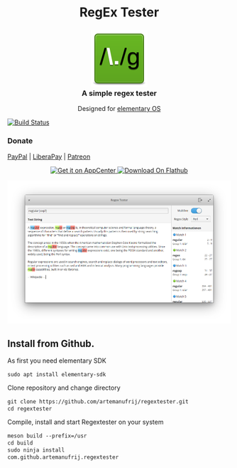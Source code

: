 <div>
  <h1 align="center">RegEx Tester</h1>
  <h3 align="center"><img src="data/icons/64/com.github.artemanufrij.regextester.svg"/><br>A simple regex tester</h3>
  <p align="center">Designed for <a href="https://elementary.io"> elementary OS</p>
</div>

[![Build Status](https://travis-ci.org/artemanufrij/regextester.svg?branch=master)](https://travis-ci.org/artemanufrij/regextester)

### Donate
<a href="https://www.paypal.me/ArtemAnufrij">PayPal</a> | <a href="https://liberapay.com/Artem/donate">LiberaPay</a> | <a href="https://www.patreon.com/ArtemAnufrij">Patreon</a>

<p align="center">
  <a href="https://appcenter.elementary.io/com.github.artemanufrij.regextester">
    <img src="https://appcenter.elementary.io/badge.svg" alt="Get it on AppCenter">
  </a>
  <a href="https://flathub.org/apps/details/com.github.artemanufrij.regextester">
    <img src="https://flathub.org/assets/badges/flathub-badge-i-en.svg" width="150px" alt="Download On Flathub">
  </a>
</p>

<p align="center">
<img src="screenshots/Screenshot.png"/>
</p>

## Install from Github.

As first you need elementary SDK
```
sudo apt install elementary-sdk
```

Clone repository and change directory
```
git clone https://github.com/artemanufrij/regextester.git
cd regextester
```

Compile, install and start Regextester on your system
```
meson build --prefix=/usr
cd build
sudo ninja install
com.github.artemanufrij.regextester
```
